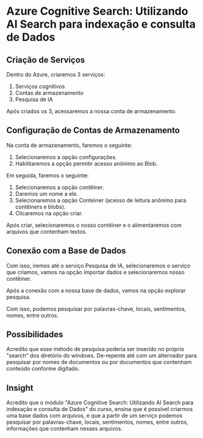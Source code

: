 # Azure Cognitive Search: Utilizando AI Search para indexação e consulta de Dados

## Criação de Serviços

Dentro do Azure, criaremos 3 serviços:
1. Serviços cognitivos
2. Contas de armazenamento
3. Pesquisa de IA

Após criados os 3, acessaremos a nossa conta de armazenamento.

## Configuração de Contas de Armazenamento

Na conta de armazenamento, faremos o seguinte:
1. Selecionaremos a opção configurações.
2. Habilitaremos a opção permitir acesso anônimo ao Blob.

Em seguida, faremos o seguinte:
1. Selecionaremos a opção contêiner.
2. Daremos um nome a ele.
3. Selecionaremos a opção Conteiner (acesso de leitura anônimo para contêiners e blobs).
4. Clicaremos na opção criar.

Após criar, selecionaremos o nosso contêiner e o alimentaremos com arquivos que contenham textos.

## Conexão com a Base de Dados

Com isso, iremos até o serviço Pesquisa de IA, selecionaremos o serviço que criamos, vamos na opção importar dados e selecionaremos nosso contêiner.

Após a conexão com a nossa base de dados, vamos na opção explorar pesquisa.

Com isso, podemos pesquisar por palavras-chave, locais, sentimentos, nomes, entre outros.

## Possibilidades

Acredito que esse método de pesquisa poderia ser inserído no próprio "search" dos diretório do windows. De-repente até com um alternador para pesquisar por nomes de documentos ou por documentos que contenham conteúdo conforme digitado.

## Insight

Acredito que o módulo "Azure Cognitive Search: Utilizando AI Search para indexação e consulta de Dados" do curso, ensina que é possível criarmos uma base dados com arquivos, e que a partir de um serviço podemos pesquisar por palavras-chave, locais, sentimentos, nomes, entre outros, informações que contenham nesses arquivos.

